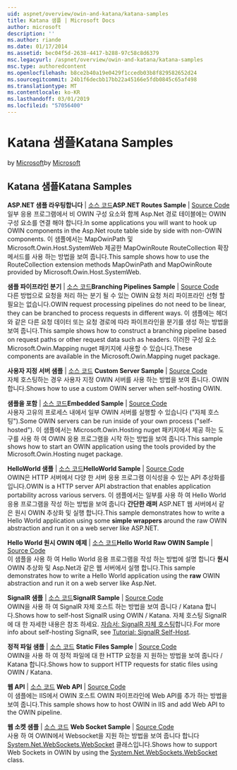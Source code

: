 ```yaml
---
uid: aspnet/overview/owin-and-katana/katana-samples
title: Katana 샘플 | Microsoft Docs
author: microsoft
description: ''
ms.author: riande
ms.date: 01/17/2014
ms.assetid: bec04f5d-2638-4417-b288-97c58c8d6379
msc.legacyurl: /aspnet/overview/owin-and-katana/katana-samples
msc.type: authoredcontent
ms.openlocfilehash: b8ce2b40a19e0429f1ccedb03b8f829582652d24
ms.sourcegitcommit: 24b1f6decbb17bb22a45166e5fdb0845c65af498
ms.translationtype: MT
ms.contentlocale: ko-KR
ms.lasthandoff: 03/01/2019
ms.locfileid: "57056400"
---
```

<a name="katana-samples"></a><span data-ttu-id="3a827-102">Katana 샘플</span><span class="sxs-lookup"><span data-stu-id="3a827-102">Katana Samples</span></span>
====================
<span data-ttu-id="3a827-103">by [Microsoft](https://github.com/microsoft)</span><span class="sxs-lookup"><span data-stu-id="3a827-103">by [Microsoft](https://github.com/microsoft)</span></span>

## <a name="katana-samples"></a><span data-ttu-id="3a827-104">Katana 샘플</span><span class="sxs-lookup"><span data-stu-id="3a827-104">Katana Samples</span></span>

<span data-ttu-id="3a827-105">**ASP.NET 샘플 라우팅합니다** | [소스 코드](https://github.com/aspnet/samples/tree/master/samples/aspnet/Katana/AspNetRoutes)</span><span class="sxs-lookup"><span data-stu-id="3a827-105">**ASP.NET Routes Sample** | [Source Code](https://github.com/aspnet/samples/tree/master/samples/aspnet/Katana/AspNetRoutes)</span></span>  
<span data-ttu-id="3a827-106">일부 응용 프로그램에서 비 OWIN 구성 요소와 함께 Asp.Net 경로 테이블에는 OWIN 구성 요소를 연결 해야 합니다.</span><span class="sxs-lookup"><span data-stu-id="3a827-106">In some applications you will want to hook up OWIN components in the Asp.Net route table side by side with non-OWIN components.</span></span> <span data-ttu-id="3a827-107">이 샘플에서는 MapOwinPath 및 Microsoft.Owin.Host.SystemWeb 제공한 MapOwinRoute RouteCollection 확장 메서드를 사용 하는 방법을 보여 줍니다.</span><span class="sxs-lookup"><span data-stu-id="3a827-107">This sample shows how to use the RouteCollection extension methods MapOwinPath and MapOwinRoute provided by Microsoft.Owin.Host.SystemWeb.</span></span>

<span data-ttu-id="3a827-108">**샘플 파이프라인 분기** | [소스 코드](https://github.com/aspnet/samples/tree/master/samples/aspnet/Katana/BranchingPipelines)</span><span class="sxs-lookup"><span data-stu-id="3a827-108">**Branching Pipelines Sample** | [Source Code](https://github.com/aspnet/samples/tree/master/samples/aspnet/Katana/BranchingPipelines)</span></span>  
<span data-ttu-id="3a827-109">다른 방법으로 요청을 처리 하는 분기 될 수 있는 OWIN 요청 처리 파이프라인 선형 할 필요는 없습니다.</span><span class="sxs-lookup"><span data-stu-id="3a827-109">OWIN request processing pipelines do not need to be linear, they can be branched to process requests in different ways.</span></span> <span data-ttu-id="3a827-110">이 샘플에는 헤더와 같은 다른 요청 데이터 또는 요청 경로에 따라 파이프라인을 분기를 생성 하는 방법을 보여 줍니다.</span><span class="sxs-lookup"><span data-stu-id="3a827-110">This sample shows how to construct a branching pipeline based on request paths or other request data such as headers.</span></span> <span data-ttu-id="3a827-111">이러한 구성 요소 Microsoft.Owin.Mapping nuget 패키지에 사용할 수 있습니다.</span><span class="sxs-lookup"><span data-stu-id="3a827-111">These components are available in the Microsoft.Owin.Mapping nuget package.</span></span>

<span data-ttu-id="3a827-112">**사용자 지정 서버 샘플** | [소스 코드](https://github.com/aspnet/samples/tree/master/samples/aspnet/Katana/CustomServer) </span><span class="sxs-lookup"><span data-stu-id="3a827-112">**Custom Server Sample** | [Source Code](https://github.com/aspnet/samples/tree/master/samples/aspnet/Katana/CustomServer) </span></span>  
<span data-ttu-id="3a827-113">자체 호스팅하는 경우 사용자 지정 OWIN 서버를 사용 하는 방법을 보여 줍니다. OWIN 합니다.</span><span class="sxs-lookup"><span data-stu-id="3a827-113">Shows how to use a custom OWIN server when self-hosting OWIN.</span></span>

<span data-ttu-id="3a827-114">**샘플을 포함** | [소스 코드](https://github.com/aspnet/samples/tree/master/samples/aspnet/Katana/Embedded)</span><span class="sxs-lookup"><span data-stu-id="3a827-114">**Embedded Sample** | [Source Code](https://github.com/aspnet/samples/tree/master/samples/aspnet/Katana/Embedded)</span></span>  
<span data-ttu-id="3a827-115">사용자 고유의 프로세스 내에서 일부 OWIN 서버를 실행할 수 있습니다 (&quot;자체 호스팅&quot;).</span><span class="sxs-lookup"><span data-stu-id="3a827-115">Some OWIN servers can be run inside of your own process (&quot;self-hosted&quot;).</span></span> <span data-ttu-id="3a827-116">이 샘플에서는 Microsoft.Owin.Hosting nuget 패키지에서 제공 하는 도구를 사용 하 여 OWIN 응용 프로그램을 시작 하는 방법을 보여 줍니다.</span><span class="sxs-lookup"><span data-stu-id="3a827-116">This sample shows how to start an OWIN application using the tools provided by the Microsoft.Owin.Hosting nuget package.</span></span>

<span data-ttu-id="3a827-117">**HelloWorld 샘플** | [소스 코드](https://github.com/aspnet/samples/tree/master/samples/aspnet/Katana/HelloWorld)</span><span class="sxs-lookup"><span data-stu-id="3a827-117">**HelloWorld Sample** | [Source Code](https://github.com/aspnet/samples/tree/master/samples/aspnet/Katana/HelloWorld)</span></span>  
<span data-ttu-id="3a827-118">OWIN은 HTTP 서버에서 다양 한 서버 응용 프로그램 이식성을 수 있는 API 추상화를입니다.</span><span class="sxs-lookup"><span data-stu-id="3a827-118">OWIN is a HTTP server API abstraction that enables application portability across various servers.</span></span> <span data-ttu-id="3a827-119">이 샘플에서는 일부를 사용 하 여 Hello World 응용 프로그램을 작성 하는 방법을 보여 줍니다 **간단한 래퍼** ASP.NET 웹 서버에서 같은 원시 OWIN 추상화 및 실행 합니다.</span><span class="sxs-lookup"><span data-stu-id="3a827-119">This sample demonstrates how to write a Hello World application using some **simple wrappers** around the raw OWIN abstraction and run it on a web server like ASP.NET.</span></span>

<span data-ttu-id="3a827-120">**Hello World 원시 OWIN 예제** | [소스 코드](https://github.com/aspnet/samples/tree/master/samples/aspnet/Katana/HelloWorldRawOwin)</span><span class="sxs-lookup"><span data-stu-id="3a827-120">**Hello World Raw OWIN Sample** | [Source Code](https://github.com/aspnet/samples/tree/master/samples/aspnet/Katana/HelloWorldRawOwin)</span></span>  
<span data-ttu-id="3a827-121">이 샘플을 사용 하 여 Hello World 응용 프로그램을 작성 하는 방법에 설명 합니다 **원시** OWIN 추상화 및 Asp.Net과 같은 웹 서버에서 실행 합니다.</span><span class="sxs-lookup"><span data-stu-id="3a827-121">This sample demonstrates how to write a Hello World application using the **raw** OWIN abstraction and run it on a web server like Asp.Net.</span></span>

<span data-ttu-id="3a827-122">**SignalR 샘플** | [소스 코드](https://github.com/aspnet/samples/tree/master/samples/aspnet/Katana/SignalR)</span><span class="sxs-lookup"><span data-stu-id="3a827-122">**SignalR Sample** | [Source Code](https://github.com/aspnet/samples/tree/master/samples/aspnet/Katana/SignalR)</span></span>  
<span data-ttu-id="3a827-123">OWIN을 사용 하 여 SignalR 자체 호스트 하는 방법을 보여 줍니다 / Katana 합니다.</span><span class="sxs-lookup"><span data-stu-id="3a827-123">Shows how to self-host SignalR using OWIN / Katana.</span></span> <span data-ttu-id="3a827-124">자체 호스팅 SignalR에 대 한 자세한 내용은 참조 하세요. [자습서: SignalR 자체 호스팅](../../../signalr/overview/deployment/tutorial-signalr-self-host.md)합니다.</span><span class="sxs-lookup"><span data-stu-id="3a827-124">For more info about self-hosting SignalR, see [Tutorial: SignalR Self-Host](../../../signalr/overview/deployment/tutorial-signalr-self-host.md).</span></span>

<span data-ttu-id="3a827-125">**정적 파일 샘플** | [소스 코드](https://github.com/aspnet/samples/tree/master/samples/aspnet/Katana/StaticFilesSample) </span><span class="sxs-lookup"><span data-stu-id="3a827-125">**Static Files Sample** | [Source Code](https://github.com/aspnet/samples/tree/master/samples/aspnet/Katana/StaticFilesSample) </span></span>  
<span data-ttu-id="3a827-126">OWIN을 사용 하 여 정적 파일에 대 한 HTTP 요청을 지 원하는 방법을 보여 줍니다 / Katana 합니다.</span><span class="sxs-lookup"><span data-stu-id="3a827-126">Shows how to support HTTP requests for static files using OWIN / Katana.</span></span>

<span data-ttu-id="3a827-127">**웹 API** | [소스 코드](https://github.com/aspnet/samples/tree/master/samples/aspnet/Katana/WebApi) </span><span class="sxs-lookup"><span data-stu-id="3a827-127">**Web API** | [Source Code](https://github.com/aspnet/samples/tree/master/samples/aspnet/Katana/WebApi) </span></span>  
<span data-ttu-id="3a827-128">이 샘플에는 IIS에서 OWIN 호스트 OWIN 파이프라인에 Web API를 추가 하는 방법을 보여 줍니다.</span><span class="sxs-lookup"><span data-stu-id="3a827-128">This sample shows how to host OWIN in IIS and add Web API to the OWIN pipeline.</span></span>

<span data-ttu-id="3a827-129">**웹 소켓 샘플** | [소스 코드](https://github.com/aspnet/samples/tree/master/samples/aspnet/Katana/WebSocketSample) </span><span class="sxs-lookup"><span data-stu-id="3a827-129">**Web Socket Sample** | [Source Code](https://github.com/aspnet/samples/tree/master/samples/aspnet/Katana/WebSocketSample) </span></span>  
<span data-ttu-id="3a827-130">사용 하 여 OWIN에서 Websocket을 지원 하는 방법을 보여 줍니다 합니다 [System.Net.WebSockets.WebSocket](https://msdn.microsoft.com/library/system.net.websockets.websocket(v=vs.110).aspx) 클래스입니다.</span><span class="sxs-lookup"><span data-stu-id="3a827-130">Shows how to support Web Sockets in OWIN by using the [System.Net.WebSockets.WebSocket](https://msdn.microsoft.com/library/system.net.websockets.websocket(v=vs.110).aspx) class.</span></span>

